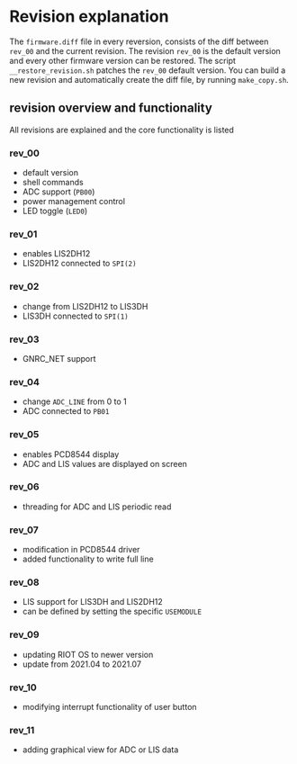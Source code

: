 # Revision explanation
The `firmware.diff` file in every reversion, consists of the diff between `rev_00` and the current revision.
The revision `rev_00` is the default version and every other firmware version can be restored.
The script `__restore_revision.sh` patches the `rev_00` default version.
You can build a new revision and automatically create the diff file, by running `make_copy.sh`.

## revision overview and functionality
All revisions are explained and the core functionality is listed

### rev_00
- default version
- shell commands
- ADC support (`PB00`)
- power management control
- LED toggle (`LED0`)

### rev_01
- enables LIS2DH12
- LIS2DH12 connected to `SPI(2)`

### rev_02
- change from LIS2DH12 to LIS3DH
- LIS3DH connected to `SPI(1)`

### rev_03
- GNRC_NET support

### rev_04
- change `ADC_LINE` from 0 to 1
- ADC connected to `PB01`

### rev_05
- enables PCD8544 display
- ADC and LIS values are displayed on screen

### rev_06
- threading for ADC and LIS periodic read

### rev_07
- modification in PCD8544 driver
- added functionality to write full line

### rev_08
- LIS support for LIS3DH and LIS2DH12
- can be defined by setting the specific `USEMODULE`

### rev_09
- updating RIOT OS to newer version
- update from 2021.04 to 2021.07

### rev_10
- modifying interrupt functionality of user button

### rev_11
- adding graphical view for ADC or LIS data
